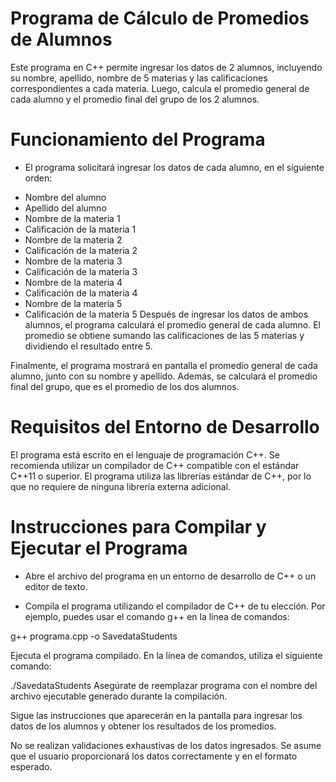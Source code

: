 # Programa de Cálculo de Promedios de Alumnos
Este programa en C++ permite ingresar los datos de 2 alumnos, incluyendo su nombre, apellido, nombre de 5 materias y las calificaciones correspondientes a cada materia. Luego, calcula el promedio general de cada alumno y el promedio final del grupo de los 2 alumnos.

# Funcionamiento del Programa
- El programa solicitará ingresar los datos de cada alumno, en el siguiente orden:

* Nombre del alumno
* Apellido del alumno
* Nombre de la materia 1
* Calificación de la materia 1
* Nombre de la materia 2
* Calificación de la materia 2
* Nombre de la materia 3
* Calificación de la materia 3
* Nombre de la materia 4
* Calificación de la materia 4
* Nombre de la materia 5
* Calificación de la materia 5
Después de ingresar los datos de ambos alumnos, el programa calculará el promedio general de cada alumno. El promedio se obtiene sumando las calificaciones de las 5 materias y dividiendo el resultado entre 5.

Finalmente, el programa mostrará en pantalla el promedio general de cada alumno, junto con su nombre y apellido. Además, se calculará el promedio final del grupo, que es el promedio de los dos alumnos.

# Requisitos del Entorno de Desarrollo
El programa está escrito en el lenguaje de programación C++.
Se recomienda utilizar un compilador de C++ compatible con el estándar C++11 o superior.
El programa utiliza las librerías estándar de C++, por lo que no requiere de ninguna librería externa adicional.
# Instrucciones para Compilar y Ejecutar el Programa
* Abre el archivo del programa en un entorno de desarrollo de C++ o un editor de texto.

* Compila el programa utilizando el compilador de C++ de tu elección. Por ejemplo, puedes usar el comando g++ en la línea de comandos:

g++ programa.cpp -o SavedataStudents

Ejecuta el programa compilado. En la línea de comandos, utiliza el siguiente comando:


./SavedataStudents
Asegúrate de reemplazar programa con el nombre del archivo ejecutable generado durante la compilación.

Sigue las instrucciones que aparecerán en la pantalla para ingresar los datos de los alumnos y obtener los resultados de los promedios.

No se realizan validaciones exhaustivas de los datos ingresados. Se asume que el usuario proporcionará los datos correctamente y en el formato esperado.